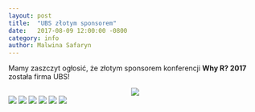 ```yaml
---
layout: post
title:  "UBS złotym sponsorem"
date:   2017-08-09 12:00:00 -0800
category: info
author: Malwina Safaryn
---
```


Mamy zaszczyt ogłosić, że złotym sponsorem konferencji **Why R? 2017** została firma UBS!

<center>
<img src="/blog/img/UBS/logo.svg">
</center>

<img src="/blog/img/UBS/v3/Slide1.PNG">
<img src="/blog/img/UBS/v3/Slide2.PNG">
<img src="/blog/img/UBS/v3/Slide3.PNG">
<img src="/blog/img/UBS/v3/Slide4.PNG">
<img src="/blog/img/UBS/v3/Slide5.PNG">
<img src="/blog/img/UBS/v3/Slide6.PNG">